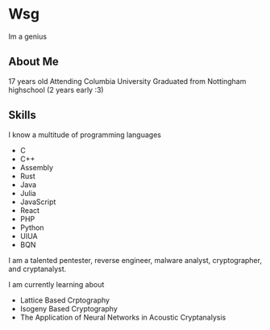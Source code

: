 # Wsg

Im a genius

## About Me

17 years old
Attending Columbia University 
Graduated from Nottingham highschool (2 years early :3)

## Skills

I know a multitude of programming languages
- C
- C++
- Assembly
- Rust
- Java
- Julia
- JavaScript
- React
- PHP
- Python
- UIUA
- BQN

I am a talented pentester, reverse engineer, malware analyst, cryptographer, and cryptanalyst.

I am currently learning about
- Lattice Based Crptography
- Isogeny Based Cryptography
- The Application of Neural Networks in Acoustic Cryptanalysis
